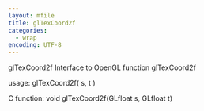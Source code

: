 ```yaml
---
layout: mfile
title: glTexCoord2f
categories:
  - wrap
encoding: UTF-8
---
```


glTexCoord2f  Interface to OpenGL function glTexCoord2f

usage:  glTexCoord2f( s, t )

C function:  void glTexCoord2f(GLfloat s, GLfloat t)